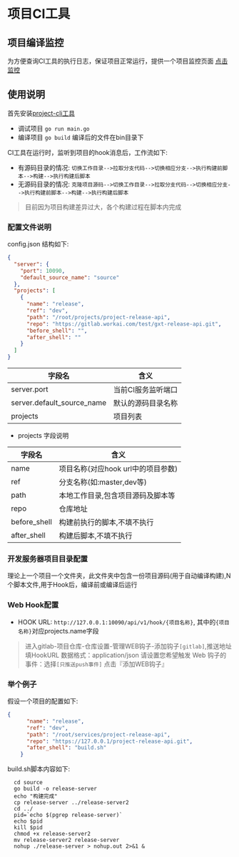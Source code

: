 # 项目CI工具


## 项目编译监控
为方便查询CI工具的执行日志，保证项目正常运行，提供一个项目监控页面
[点击监控](http://zanghaibin.press:10090/web/projects)

## 使用说明

首先安装[project-cli工具](https://github.com/Gradually-stronger/project-cli.git)
* 调试项目
`go run main.go`
* 编译项目
`go build` 编译后的文件在bin目录下

CI工具在运行时，监听到项目的hook消息后，工作流如下:
* 有源码目录的情况: `切换工作目录-->拉取分支代码-->切换相应分支-->执行构建前脚本-->构建-->执行构建后脚本`
* 无源码目录的情况: `克隆项目源码-->切换工作目录-->拉取分支代码-->切换相应分支-->执行构建前脚本-->构建-->执行构建后脚本`

> 目前因为项目构建差异过大，各个构建过程在脚本内完成

### 配置文件说明
config.json 结构如下:
``` json
{
  "server": {
    "port": 10090,
    "default_source_name": "source"
  },
  "projects": [
    {
      "name": "release",
      "ref": "dev",
      "path": "/root/projects/project-release-api",
      "repo": "https://gitlab.workai.com/test/gxt-release-api.git",
      "before_shell": "",
      "after_shell": ""
    }
  ]
}
```

|  字段名 | 含义 |
|---|---|
|  server.port  |当前CI服务监听端口|
|  server.default_source_name  |默认的源码目录名称|
| projects | 项目列表|

* projects 字段说明

|  字段名 | 含义 |
|---|---|
|  name  |项目名称(对应hook url中的项目参数)|
| ref | 分支名称(如:master,dev等)|
| path | 本地工作目录,包含项目源码及脚本等|
| repo | 仓库地址 |
| before_shell | 构建前执行的脚本,不填不执行 |
| after_shell | 构建后脚本,不填不执行 |


### 开发服务器项目目录配置
理论上一个项目一个文件夹，此文件夹中包含一份项目源码(用于自动编译构建),N个脚本文件,用于Hook后，编译前或编译后运行

### Web Hook配置
* HOOK URL: `http://127.0.0.1:10090/api/v1/hook/{项目名称}`, 其中的`{项目名称}`对应projects.name字段

> 进入gitlab-项目仓库-仓库设置-管理WEB钩子-添加钩子`[gitlab]`,推送地址填HookURL
> 数据格式：application/json
> 请设置您希望触发 Web 钩子的事件：选择`[只推送push事件]`
> 点击『添加WEB钩子』

### 举个例子
假设一个项目的配置如下:
```json
{
      "name": "release",
      "ref": "dev",
      "path": "/root/services/project-release-api",
      "repo": "https://127.0.0.1/project-release-api.git",
      "after_shell": "build.sh"
    }
```
build.sh脚本内容如下:
```shell script
  cd source
  go build -o release-server
  echo "构建完成"
  cp release-server ../release-server2
  cd ../
  pid=`echo $(pgrep release-server)`
  echo $pid
  kill $pid
  chmod +x release-server2
  mv release-server2 release-server
  nohup ./release-server > nohup.out 2>&1 &
```